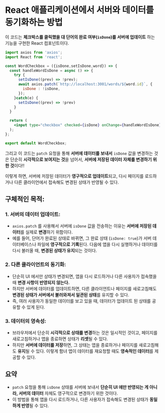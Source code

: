 React 애플리케이션에서 서버와 데이터를 동기화하는 방법
===
이 코드는 **체크박스를 클릭했을 대 단어의 완료 여부(`isDone`)를 서버에 업데이트** 하는 기능을 구현한 React 컴포넌트이다.
```jsx
import axios from 'axios';
import React from 'react';

const WordCheckbox = ({isDone,setIsDone,word}) => {
  const handleWordIsDone = async () => {  
    try {
      setIsDone((prev) => !prev);
      await axios.patch(`http://localhost:3001/words/${word.id}`, {
        isDone : !isDone,
      });
    }catch(e) {
      setIsDone((prev) => !prev)
    }
  }

  return (
    <input type="checkbox" checked={isDone} onChange={handleWordIsDone} />
  );
};

export default WordCheckbox;
```

그리고 이 코드는 `patch` 요청을 통해 **서버에 데이터를 보내서** `isDone` 값을 변경하는 것은 단순히 **시각적으로 보여지는 것**을 넘어서, **서버에 저장된 데이터 자체를 변경하기 위한 것**이다!!

이렇게 하면, 서버에 저장된 데이터가 **영구적으로 업데이트**되고, 다시 페이지를 로드하거나 다른 클라이언에서 접속해도 변경된 상태가 반영될 수 있다.

## 구체적인 목적:

### 1. 서버의 데이터 업데이트:
- `axios.patch` 를 사용해서 서버에 `isDone` 값을 전송하는 이유는 **서버에 저장된 데이터**를 실제로 **변경**하기 위함이다.
- 예를 들어, 단어가 완료된 상태로 바뀌면, 그 완료 상태 (`isDone: true`)가 서버 데이터베이스나 파일에 **영구적으로 기록**된다. 다음에 앱을 다시 실행하거나 데이터를 다시 불러올 때, **변경된 상태가 유지**되는 것이다.

### 2. 다른 클라이언트의 동기화:
- 단순히 UI 에서만 상태가 변경되면, 앱을 다시 로드하거나 다른 사용자가 접속했을 때 **변경 사항이 반영되지 않는다.**
- 하지만 서버에 데이터를 업데이트하면, 다른 클라이언트나 페이지를 새로고침해도 **변경된 상태가 서버에서 불러와져서 일관된 상태**를 유지할 수 있다.
- 즉, 여러 사용자가 동일한 데이터를 보고 있을 때, 데이터가 업데이트 된 상태를 공유할 수 있게 된다.

### 3. 데이터의 영속성:
- 브라우저에서 단순히 **시각적으로 상태를 변경**하는 것은 일시적인 것이고, 페이지를 새로고침하거나 앱을 종료하면 상태가 **리셋**될 수 있다.
- 하지만 **서버에 데이터를 저장**하면, 그 상태는 앱을 종료하거나 페이지를 새로고침해도 **유지**될 수 있다. 이렇게 함녀 앱이 데이터를 재요청할 때도 **영속적인 데이터**를 제공할 수 있다.

## 요약
- `patch` 요청을 통해 `isDone` 상태를 서버에 보내서 **단순히 UI 에만 반영되는 게 아니라, 서버의 데이터** 자체도 영구적으로 변경하기 위한 것이다.
- 이 방법을 통해 앱을 다시 로드하거나, 다른 사용자가 접속해도 변경된 상태가 **동일하게 반영**될 수 있다.